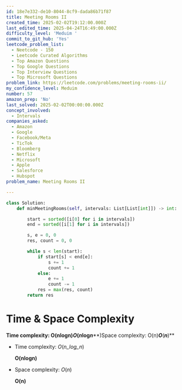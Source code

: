 ```yaml
---
id: 18e7e332-de10-8044-8cf9-dada86b71f87
title: Meeting Rooms II
created_time: 2025-02-02T19:12:00.000Z
last_edited_time: 2025-04-24T16:49:00.000Z
difficulty_level: 'Meduim '
commit_to_git_hub: 'Yes'
leetcode_problem_list:
  - Neetcode - 150
  - Leetcode Curated Algorithms
  - Top Amazon Questions
  - Top Google Questions
  - Top Interview Questions
  - Top Microsoft Questions
problem_link: https://leetcode.com/problems/meeting-rooms-ii/
my_confidence_level: Meduim
number: 57
amazon_prep: 'No'
last_solved: 2025-02-02T00:00:00.000Z
concept_involved:
  - Intervals
companies_asked:
  - Amazon
  - Google
  - Facebook/Meta
  - TicTok
  - Bloomberg
  - Netflix
  - Microsoft
  - Apple
  - Salesforce
  - Hubspot
problem_name: Meeting Rooms II

---
```


```python
class Solution:
    def minMeetingRooms(self, intervals: List[List[int]]) -> int:

        start = sorted([i[0] for i in intervals])
        end = sorted([i[1] for i in intervals])

        s, e = 0, 0 
        res, count = 0, 0

        while s < len(start): 
            if start[s] < end[e]: 
                s += 1
                count += 1
            else: 
                e += 1
                count -= 1
            res = max(res, count)
        return res
```

# **Time & Space Complexity**

**Time complexity: O(nlog⁡n)*****O*****(*****n*****log*****n*****)Space complexity: O(n)*****O*****(*****n*****)**

*   Time complexity: *O*(*n\_log\_n*)

    **O(nlog⁡n)**

*   Space complexity: *O*(*n*)

    **O(n)**
